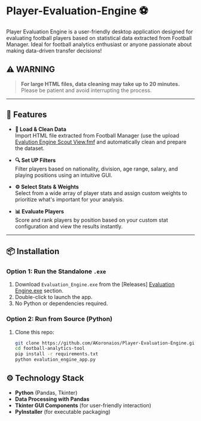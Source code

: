 # Player-Evaluation-Engine ⚽
Player Evaluation Engine is a user-friendly desktop application designed for evaluating football players based on statistical data extracted from Football Manager.
Ideal for football analytics enthusiast or anyone passionate about making data-driven transfer decisions!

## ⚠️ WARNING

> **For large HTML files, data cleaning may take up to 20 minutes.**  
> Please be patient and avoid interrupting the process.

---

## 🚀 Features

- **🔄 Load & Clean Data**  
  Import HTML file extracted from Football Manager (use the upload [Evalution Engine Scout View.fmf](https://github.com/AKoronaios/Player-Evaluation-Engine/raw/refs/heads/main/fmf-files/Evalution%20Engine%20Scout%20View.fmf) and automatically clean and prepare the dataset.

- **🔍 Set UP Filters**  
  Filter players based on nationality, division, age range, salary, and playing positions using an intuitive GUI.

- **⚙️ Select Stats & Weights**  
  Select from a wide array of player stats and assign custom weights to prioritize what's important for your analysis.

- **📊 Evaluate Players**  
  Score and rank players by position based on your custom stat configuration and view the results instantly.

---

## 📦 Installation

### Option 1: Run the Standalone `.exe`

1. Download `Evaluation_Engine.exe` from the [Releases] [Evaluation Engine.exe](https://github.com/AKoronaios/Player-Evaluation-Engine/releases/download/v1.0.0/Evaluation.Engine.exe) section.
2. Double-click to launch the app.
3. No Python or dependencies required.

### Option 2: Run from Source (Python)

1. Clone this repo:
   ```bash
   git clone https://github.com/AKoronaios/Player-Evaluation-Engine.git
   cd football-analytics-tool
   pip install -r requirements.txt
   python evalution_engine_app.py

## ⚙ Technology Stack
- **Python** (Pandas, Tkinter)
- **Data Processing with Pandas**
- **Tkinter GUI Components** (for user-friendly interaction)
- **PyInstaller** (for executable packaging)


